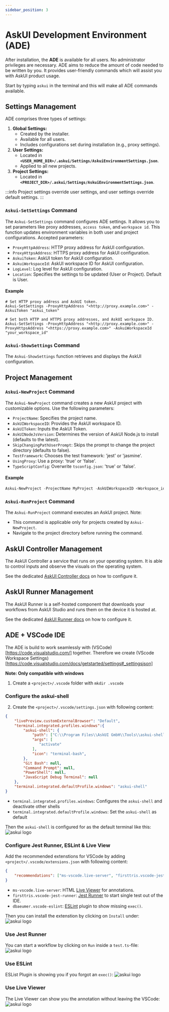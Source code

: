 ```yaml
---
sidebar_position: 3
---
```


# AskUI Development Environment (ADE)
After installation, the **ADE** is available for all users. No administrator privileges are necessary. ADE aims to reduce the amount of code needed to be written by you. It provides user-friendly commands which will assist you with AskUI product usage.

Start by typing `askui` in the terminal and this will make all ADE commands available.

## Settings Management
ADE comprises three types of settings:

1. **Global Settings:**
    - Created by the installer.
    - Available for all users.
    - Includes configurations set during installation (e.g., proxy settings).
2. **User Settings:**
    - Located in **`<USER_HOME_DIR>/.askui/Settings/AskuiEnvironmentSettings.json`**.
    - Applied to all new projects.
3. **Project Settings:**
    - Located in **`<PROJECT_DIR>/.askui/Settings/AskuiEnvironmentSettings.json`**.

:::info
Project settings override user settings, and user settings override default settings.
:::

### `Askui-SetSettings` Command
The `Askui-SetSettings` command configures ADE settings. It allows you to set parameters like proxy addresses, `access token`, and `workspace id`. This function updates environment variables in both user and project configurations. Accepted parameters:

- `ProxyHttpAddress`: HTTP proxy address for AskUI configuration.
- `ProxyHttpsAddress`: HTTPS proxy address for AskUI configuration.
- `AskuiToken`: AskUI token for AskUI configuration.
- `AskuiWorkspaceId`: AskUI workspace ID for AskUI configuration.
- `LogLevel`: Log level for AskUI configuration.
- `Location`: Specifies the settings to be updated (User or Project). Default is User.

#### Example

```shell
# Set HTTP proxy address and AskUI token.
Askui-SetSettings -ProxyHttpAddress "<http://proxy.example.com>" -AskuiToken "askui_token"

# Set both HTTP and HTTPS proxy addresses, and AskUI workspace ID.
Askui-SetSettings -ProxyHttpAddress "<http://proxy.example.com>" -ProxyHttpsAddress "<https://proxy.example.com>" -AskuiWorkspaceId "your_workspace_id"
```

### `Askui-ShowSettings` Command
The `Askui-ShowSettings` function retrieves and displays the AskUI configuration.

## Project Management

### `Askui-NewProject` Command
The `Askui-NewProject` command creates a new AskUI project with customizable options. Use the following parameters:

- `ProjectName`: Specifies the project name.
- `AskUIWorkspaceID`: Provides the AskUI workspace ID.
- `AskUIToken`: Inputs the AskUI Token.
- `AskUINodeJsVersion`: Determines the version of AskUI Node.js to install (defaults to the latest).
- `SkipChangingPathUserPrompt`: Skips the prompt to change the project directory (defaults to false).
- `TestFramework`: Chooses the test framework: 'jest' or 'jasmine'.
- `UsingProxy`: Use a proxy: 'true' or 'false'.
- `TypeScriptConfig`: Overwrite `tsconfig.json`: 'true' or 'false'.

#### Example

```powershell
Askui-NewProject -ProjectName MyProject -AskUIWorkspaceID <Workspace_id> -AskUIToken <Token> -SkipChangingPathUserPrompt true
```

### `Askui-RunProject` Command
The `Askui-RunProject` command executes an AskUI project. Note:

- This command is applicable only for projects created by `Askui-NewProject`.
- Navigate to the project directory before running the command.

## AskUI Controller Management
The AskUI Controller a service that runs on your operating system. It is able to control inputs and observe the visuals on the operating system.

See the dedicated [AskUI Controller docs](AskUI-Controller.md) on how to configure it.

## AskUI Runner Management
The AskUI Runner is a self-hosted component that downloads your workflows from AskUI Studio and runs them on the device it is hosted at.

See the dedicated [AskUI Runner docs](AskUI-Runner.md) on how to configure it.


## ADE + VSCode IDE

The ADE is build to work seamlessly with (VSCode)[https://code.visualstudio.com/] together. Therefore we create (VScode Workspace Settings)[https://code.visualstudio.com/docs/getstarted/settings#_settingsjson]

**Note: Only compatible with windows**

1. Create a `<project>/.vscode` folder with `mkdir .vscode`

### Configure the askui-shell

2. Create the `<project>/.vscode/settings.json` with following content:
```json
{
    "livePreview.customExternalBrowser": "Default",
    "terminal.integrated.profiles.windows":{   
        "askui-shell": {    
            "path": ["C:\\Program Files\\AskUI GmbH\\Tools\\askui-shell.cmd"],
            "args": [
               "activate"
            ],
            "icon": "terminal-bash",
        },        
        "Git Bash": null,        
        "Command Prompt": null,        
        "PowerShell": null,        
        "JavaScript Debug Terminal": null
    },
    "terminal.integrated.defaultProfile.windows": "askui-shell"
}
```
- `terminal.integrated.profiles.windows`: Configures the `askui-shell` and deactivate other shells
- `terminal.integrated.defaultProfile.windows`: Set the `askui-shell` as default

Then the `askui-shell` is configured for as the default terminal like this:
![askui logo](./docs/static/img/vs-code/askui_shell.png)


### Configure Jest Runner, ESLint & Live View

Add the recommended extenstions for VSCode by adding `<project>/.vscode/extensions.json` with following content:

```json
{
    "recommendations": ["ms-vscode.live-server", "firsttris.vscode-jest-runner", "dbaeumer.vscode-eslint"]
}
```
- `ms-vscode.live-server`: HTML [Live Viewer](https://marketplace.visualstudio.com/items?itemName=ms-vscode.live-server) for annotations.
- `firsttris.vscode-jest-runner`: [Jest Runner](https://marketplace.visualstudio.com/items?itemName=firsttris.vscode-jest-runner) to start single test out of the IDE.
- `dbaeumer.vscode-eslint`: [ESLint](https://marketplace.visualstudio.com/items?itemName=dbaeumer.vscode-eslint) plugin to show missing `exec()`.

Then you can install the extenstion by clicking on `Install` under:
![askui logo](./docs/static/img/vs-code/recommended_extensions.png)

### Use Jest Runner

You can start a workflow by clicking on `Run` inside a `test.ts`-file: 
![askui logo](./docs/static/img/vs-code/jestrunner.png)


### Use ESLint

ESList Plugin is showing you if you forgot an `exec()`:
![askui logo](./docs/static/img/vs-code/eslint-missing-exec.png)


### Use Live Viewer

The Live Viewer can show you the annotation without leaving the VSCode:
![askui logo](./docs/static/img/vs-code/annotation-live-viewer.png)








